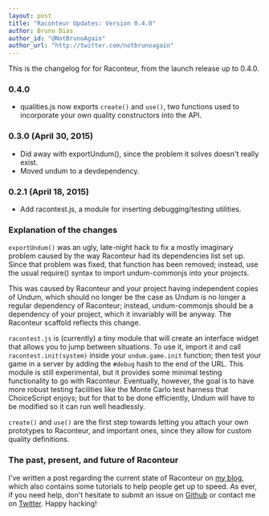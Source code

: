 ```yaml
---
layout: post
title: "Raconteur Updates: Version 0.4.0"
author: Bruno Dias
author_id: "@NotBrunoAgain"
author_url: "http://twitter.com/notbrunoagain"
---
```


This is the changelog for for Raconteur, from the launch release up to 0.4.0.

### 0.4.0

- qualities.js now exports `create()` and `use()`, two functions used to
  incorporate your own quality constructors into the API.

### 0.3.0 (April 30, 2015)

- Did away with exportUndum(), since the problem it solves doesn't really exist.
- Moved undum to a devdependency.

### 0.2.1 (April 18, 2015)

- Add racontest.js, a module for inserting debugging/testing utilities.

### Explanation of the changes

`exportUndum()` was an ugly, late-night hack to fix a mostly imaginary problem caused by the way Raconteur had its dependencies list set up. Since that problem was fixed, that function has been removed; instead, use the usual require() syntax to import undum-commonjs into your projects.

This was caused by Raconteur and your project having independent copies of Undum, which should no longer be the case as Undum is no longer a regular dependency of Raconteur; instead, undum-commonjs should be a dependency of your project, which it invariably will be anyway. The Raconteur scaffold reflects this change.

`racontest.js` is (currently) a tiny module that will create an interface widget that allows you to jump between situations. To use it, import it and call `racontest.init(system)` inside your `undum.game.init` function; then test your game in a server by adding the `#debug` hash to the end of the URL. This module is still experimental, but it provides some minimal testing functionality to go with Raconteur. Eventually, however, the goal is to have more robust testing facilities like the Monte Carlo test harness that ChoiceScript enjoys; but for that to be done efficiently, Undum will have to be modified so it can run well headlessly.

`create()` and `use()` are the first step towards letting you attach your own prototypes to Raconteur, and important ones, since they allow for custom quality definitions.

### The past, present, and future of Raconteur

I've written a post regarding the current state of Raconteur on [my blog](http://segue.pw/), which also contains some tutorials to help people get up to speed. As ever, if you need help, don't hesitate to submit an issue on [Github](https://github.com/sequitur/raconteur) or contact me on [Twitter](https:/twitter.com/notbrunoagain). Happy hacking!